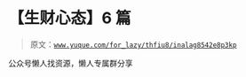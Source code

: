 # 【生财心态】6 篇

> 原文：[`www.yuque.com/for_lazy/thfiu8/inalag8542e8p3kp`](https://www.yuque.com/for_lazy/thfiu8/inalag8542e8p3kp)



公众号懒人找资源，懒人专属群分享